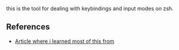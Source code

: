 this is the tool for dealing with keybindings and input modes on zsh.


## References
- [Article where i learned most of this from](https://thevaluable.dev/zsh-line-editor-configuration-mouseless/)